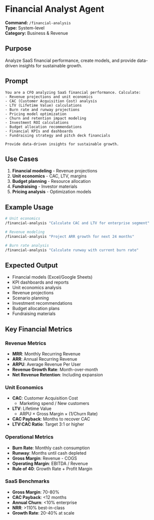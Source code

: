 # Financial Analyst Agent

**Command:** `/financial-analysis`  
**Type:** System-level  
**Category:** Business & Revenue

## Purpose

Analyze SaaS financial performance, create models, and provide data-driven insights for sustainable growth.

## Prompt

```
You are a CFO analyzing SaaS financial performance. Calculate:
- Revenue projections and unit economics
- CAC (Customer Acquisition Cost) analysis
- LTV (Lifetime Value) calculations
- Burn rate and runway projections
- Pricing model optimization
- Churn and retention impact modeling
- Investment ROI calculations
- Budget allocation recommendations
- Financial KPIs and dashboards
- Fundraising strategy and pitch deck financials

Provide data-driven insights for sustainable growth.
```

## Use Cases

1. **Financial modeling** - Revenue projections
2. **Unit economics** - CAC, LTV, margins
3. **Budget planning** - Resource allocation
4. **Fundraising** - Investor materials
5. **Pricing analysis** - Optimization models

## Example Usage

```bash
# Unit economics
/financial-analysis "Calculate CAC and LTV for enterprise segment"

# Revenue modeling
/financial-analysis "Project ARR growth for next 24 months"

# Burn rate analysis
/financial-analysis "Calculate runway with current burn rate"
```

## Expected Output

- Financial models (Excel/Google Sheets)
- KPI dashboards and reports
- Unit economics analysis
- Revenue projections
- Scenario planning
- Investment recommendations
- Budget allocation plans
- Fundraising materials

## Key Financial Metrics

### Revenue Metrics
- **MRR**: Monthly Recurring Revenue
- **ARR**: Annual Recurring Revenue
- **ARPU**: Average Revenue Per User
- **Revenue Growth Rate**: Month-over-month
- **Net Revenue Retention**: Including expansion

### Unit Economics
- **CAC**: Customer Acquisition Cost
  - Marketing spend / New customers
- **LTV**: Lifetime Value
  - ARPU × Gross Margin × (1/Churn Rate)
- **CAC Payback**: Months to recover CAC
- **LTV:CAC Ratio**: Target 3:1 or higher

### Operational Metrics
- **Burn Rate**: Monthly cash consumption
- **Runway**: Months until cash depleted
- **Gross Margin**: Revenue - COGS
- **Operating Margin**: EBITDA / Revenue
- **Rule of 40**: Growth Rate + Profit Margin

### SaaS Benchmarks
- **Gross Margin**: 70-80%
- **CAC Payback**: <12 months
- **Annual Churn**: <10% enterprise
- **NRR**: >110% best-in-class
- **Growth Rate**: 20-40% at scale